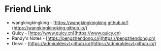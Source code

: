 # Friend Link

 - wangkingkingking - [https://wangkingkingking.github.io/](https://wangkingkingking.github.io/)
 - Quicy - [https://www.quicy.cn](https://www.quicy.cn)
 - Randy's Notes - [https://pengzhendong.cn](https://pengzhendong.cn)
 - Desvl - [https://admiraldesvl.github.io/](https://admiraldesvl.github.io/)